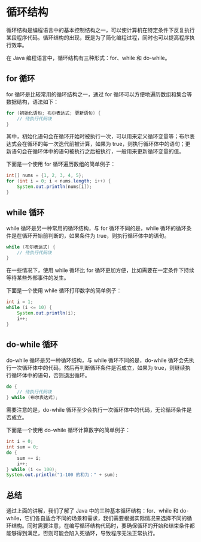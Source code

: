 # 循环结构
循环结构是编程语言中的基本控制结构之一，可以使计算机在特定条件下反复执行某段程序代码。循环结构的出现，既是为了简化编程过程，同时也可以提高程序执行效率。

在 Java 编程语言中，循环结构有三种形式：for、while 和 do-while。

## for 循环
for 循环是比较常用的循环结构之一，通过 for 循环可以方便地遍历数组和集合等数据结构，语法如下：

```java
for (初始化语句; 布尔表达式; 更新语句) {
    // 待执行代码块
}
```
其中，初始化语句会在循环开始时被执行一次，可以用来定义循环变量等；布尔表达式会在循环的每一次迭代前被计算，如果为 true，则执行循环体中的语句；更新语句会在循环体中的语句被执行之后被执行，一般用来更新循环变量的值。

下面是一个使用 for 循环遍历数组的简单例子：

```java
int[] nums = {1, 2, 3, 4, 5};
for (int i = 0; i < nums.length; i++) {
    System.out.println(nums[i]);
}
```

## while 循环
while 循环是另一种常用的循环结构，与 for 循环不同的是，while 循环的循环条件是在循环开始前判断的，如果条件为 true，则执行循环体中的语句。

```java
while (布尔表达式) {
    // 待执行代码块
}
```
在一些情况下，使用 while 循环比 for 循环更加方便，比如需要在一定条件下持续等待某些外部事件的发生。

下面是一个使用 while 循环打印数字的简单例子：

```java
int i = 1;
while (i <= 10) {
    System.out.println(i);
    i++;
}
```

## do-while 循环
do-while 循环是另一种循环结构，与 while 循环不同的是，do-while 循环会先执行一次循环体中的代码，然后再判断循环条件是否成立，如果为 true，则继续执行循环体中的语句，否则退出循环。

```java
do {
    // 待执行代码块
} while (布尔表达式);
```
需要注意的是，do-while 循环至少会执行一次循环体中的代码，无论循环条件是否成立。

下面是一个使用 do-while 循环计算数字的简单例子：

```java
int i = 0;
int sum = 0;
do {
    sum += i;
    i++;
} while (i <= 100);
System.out.println("1-100 的和为：" + sum);
```

## 总结
通过上面的讲解，我们了解了 Java 中的三种基本循环结构：for、while 和 do-while，它们各自适合不同的场景和需求，我们需要根据实际情况来选择不同的循环结构。同时需要注意，在编写循环结构代码时，要确保循环的开始和结束条件都能够得到满足，否则可能会陷入死循环，导致程序无法正常执行。